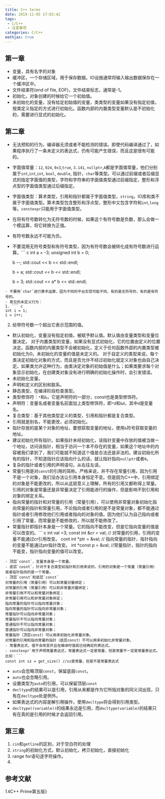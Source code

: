 ```yaml
---
title: C++ terms
date: 2019-11-05 17:03:42
tags:
 - C/C++
 - 注意事项
categories: C/C++
mathjax: true
---
```



## 第一章
- 变量，具有名字的对象
- 缓冲区，一个存储区域，用于保存数据。IO设施通常将输入输出数据保存在一个缓冲区中。
- 文件结束符(end of file, EOF)，文件结束标志，通常是-1。
- 初始化，对象创建的时候给它一个初始值。
- 未初始化的变量，没有给定初始值的变量，类类型的变量如果没有指定初值，按类定义指定的方式进行初始化。函数内部的内置类型变量默认是不初始化的，需要进行显式的初始化。

## 第二章
- 无法预知的行为，编译器无须或者不能检测的错误。即使代码编译通过了，如果程序执行了一条未定义的表达式，仍有可能产生错误，而且这是很有可能的。
- 字面值常量：`12`, `024`, `0x3`,`true`, `3.141`, `nullptr`,`A`都是字面值常量，他们分别属于`int`,`int`,`int`, `bool`, `double`, 指针，`char`等类型。可以通过前缀或者后缀显式的指定字面值的类型，字符和字符串的字面值类型通过前缀指定，整形和浮点型的字面值类型通过后缀指定。
- 字面值类型：算术类型，引用和指针都属于字面值类型，`string`，IO库和类不属于字面值类型。算术类型包含整形和浮点型，整形中又包含字符和`int`,`long`等。`constexpr`只能用于字面值类型。
- 在将有符号数转化为无符号数的时候，如果这个有符号数是负数，那么会做一个模运算，将它转换为正值。
- 有符号数永远不可能为负。
- 不要混用无符号类型和有符号类型，因为有符号数会被转化成有符号数进行运算。``` c
    int a = -3;
    unsigned int b = 0;

    b --;
    std::cout << b << std::endl;

    b = a;
    std::cout << b << std::endl;

    b = 3;
    std::cout << a* b << std::endl;
```
- 不要用`char`进行算术运算，因为不同的平台实现可能不同，有的是无符号的，有的是有符号的。
- 常见的未定义行为：
1. ``` c
int i = 1;
i = i++;
```
2. 给带符号数一个超出它表示范围的值。
- 默认初始化，变量没有指定初值，被赋予默认值。默认值由变量类型和变量位置决定。
对于内置类型的变量，如果没有显式初始化，它的位置由定义的位置决定。函数内部的内置类型不会被初始化，定义于任何函数外部的内置类型被初始化为$0$。未初始化的变量的值是未定义的。
对于自定义的类型来说，每个类决定初始化对象的方式，而且是否允许不经过初始化就定义对象也由自己决定。如果类允许这种行为，由类决定对象的初始值是什么；如果类要求每个对象显示初始化，在创建类对象没有进行明确的初始化操作时，会引发错误。
- 未初始化变量。
- 声明和定义的区别和联系。
- 静态类型，在编译阶段检查类型。
- 类型修饰符：`*`和`&`，它是声明符的一部分，const也是类型修饰符。
- 声明符：变量名或者变量名前面加上类型修饰符，即`*d`和`&d`，其中`d`是变量名。
- 复合类型：基于其他类型定义的类型，引用和指针都是复合类型。
- 引用就是别名，不能更改，必须初始化。
- 指针存放的是某个对象的地址，要想获取变量的地址，使用`&`符号获取变量的地址。
- 建议初始化所有指针。如果指针未经初始化，该指针变量中存放的值被当做一个地址，访问该指针，相当于访问一个本不存在的变量，如果这个地址中的内容被我们拿到了，我们可能就不知道这个值是合法还是非法的。建议初始化所有的指针，不知道指针应该指向什么的话，就让指针指向`nullptr`或者`0`。
- 复杂的指针或者引用的声明语句，从右往左读。
- 常量引用是对`const`的引用的简称。严格来说，并不存在常量引用，因为引用不是一个对象，我们没办法让引用本身恒定不变。但是因为C++中，引用绑定的对象是不能更改的，所以从这层意义上理解，所有的引用又都称得上常量。引用的对象是常量还是非常量决定了引用能进行的操作，但是影响不到引用和对象的绑定关系。
- 指向常量的指针和对常量的引用（常量引用），可以使用非常量对象初始化指向常量的指针和常量引用，不论指向或者引用的是不是常量对象，都不能通过指针或者引用修改他们引用或者指向的对象的值。因为他们认为自己指向或者引用了常量，而常量是不能修改的，所以就不能修改了。
- 常量指针即指针本身是一个常量。它的指向不能改变，但是它指向变量的值是可以改变的。``` c
int val =3;
const int &cr = val; // 对常量的引用，引用的变量不能通过cr引用改变。
cont int *ptr = &val;   // 指向常量的指针，指针指向的变量不能通过ptr指针改变。
int *const p = &val;    //常量指针，指针的指向不能变，指针指向变量的值可以改变。
```
- 顶层`const`，变量本身是一个常量。
- 底层`cosnt`，针对于复合类型如指针和引用来说的，引用的对象是一个常量（常量引用）或者指针指向的是一个常量。
- 顶层`const`和底层`const`
对常量的引用（常量引用）可以和常量对量绑定；
对常量的引用（常量引用）可以和非常量对量绑定；
非常量引用不可以和常量对象绑定；
非常量引用可以和非常量对象绑定；
指向常量的指针可以指向常量对象；
指向常量的指针可以指向非常量对象；
常量指针可以指向非常量对象；
常量指针不可以指向常量对象；
普通指针不可以指向常量对象；
普通指针可以指向非常量对象；
常量指针（顶层const）可以用来初始化非常量对象。
对常量的引用和指向常量的指针（底层const）不可以用来初始化非常量对象。
- 常量表达式，值不会改变并且在编译时值就已经确定的表达式。
- constexpr`用于声明常量表达式，常量表达式一定是常量，但是常量不一定是常量表达式。比如：```
const int sz = get_size() //sz是常量，但是不是常量表达式
```
- `auto`会忽略顶层`const`，保留底层`const`。
- `auto`也会忽略引用。
- 设置类型为`auto`的引用，可以保留顶层`const`
- `decltype`的结果可以是引用，引用从来都是作为它所指对象的同义词出现，只有在`decltype`处是例外。
- 如果表达式的内容是解引用操作，使用`decltype`将会得到引用类型。
- `decltype((variable))`的结果永远是引用，而`decltype(variable)`的结果只有在真的是引用的时候才会返回引用。


## 第三章
1. `cin`和`getline`的区别，对于空白符的处理
2. `string`的初始化方式，默认初始化，拷贝初始化，直接初始化
3. range for语句逐字符操作。
4. 

## 参考文献
1.《C++ Prime第五版》
